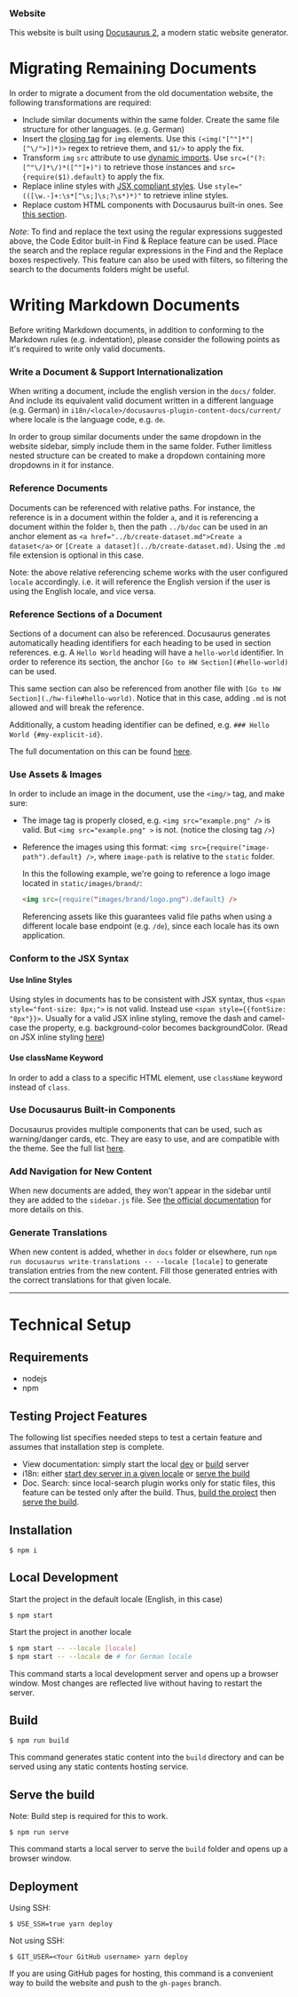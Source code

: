 ### Website

This website is built using [Docusaurus 2](https://docusaurus.io/), a modern static website generator.

# Migrating Remaining Documents
In order to migrate a document from the old documentation website, the following transformations are required:
- Include similar documents within the same folder. Create the same file structure for other languages. (e.g. German)
- Insert the [closing tag](#use-assets--images) for `img` elements. Use this `(<img("[^"]*"|[^\/">])*)>` regex to retrieve them, and `$1/>` to apply the fix.
- Transform `img` `src` attribute to use [dynamic imports](#use-assets--images). Use `src=("(?:[^"\/]*\/)*([^"]+)")` to retrieve those instances and `src={require($1).default}` to apply the fix.
- Replace inline styles with [JSX compliant styles](#use-inline-styles). Use `style="(([\w.-]+:\s*[^\s;]\s;?\s*)*)"` to retrieve inline styles.
- Replace custom HTML components with Docusaurus built-in ones. See [this section](#use-docusaurus-built-in-components).

*Note*: To find and replace the text using the regular expressions suggested above, the Code Editor built-in Find & Replace feature can be used. Place the search and the replace regular expressions in the Find and the Replace boxes respectively. This feature can also be used with filters, so filtering the search to the documents folders might be useful.

# Writing Markdown Documents
Before writing Markdown documents, in addition to conforming to the Markdown rules (e.g. indentation), please consider the following points as it's required to write only valid documents.

### Write a Document & Support Internationalization
When writing a document, include the english version in the `docs/` folder. And include its equivalent valid document written in a different language (e.g. German) in `i18n/<locale>/docusaurus-plugin-content-docs/current/` where locale is the language code, e.g. `de`.

In order to group similar documents under the same dropdown in the website sidebar, simply include them in the same folder. Futher limitless nested structure can be created to make a dropdown containing more dropdowns in it for instance.

### Reference Documents
Documents can be referenced with relative paths. For instance, the reference is in a document within the folder `a`, and it is referencing a document within the folder `b`, then the path `../b/doc` can be used in an anchor element as `<a href="../b/create-dataset.md">Create a dataset</a>` or `[Create a dataset](../b/create-dataset.md)`. Using the `.md` file extension is optional in this case.

Note: the above relative referencing scheme works with the user configured `locale` accordingly. i.e. it will reference the English version if the user is using the English locale, and vice versa.

### Reference Sections of a Document
Sections of a document can also be referenced. Docusaurus generates automatically heading identifiers for each heading to be used in section references. e.g. A `Hello World` heading will have a `hello-world` identifier. In order to reference its section, the anchor `[Go to HW Section](#hello-world)` can be used. 

This same section can also be referenced from another file with `[Go to HW Section](./hw-file#hello-world)`. Notice that in this case, adding `.md` is not allowed and will break the reference. 

Additionally, a custom heading identifier can be defined, e.g. `### Hello World {#my-explicit-id}`.

The full documentation on this can be found [here](https://docusaurus.io/docs/next/markdown-features/toc#heading-ids).

### Use Assets & Images
In order to include an image in the document, use the `<img/>` tag, and make sure:
- The image tag is properly closed, e.g. `<img src="example.png" />` is valid. But `<img src="example.png" >` is not. (notice the closing tag `/>`)
- Reference the images using this format: `<img src={require("image-path").default} />`, where `image-path` is relative to the `static` folder.
  
  In this the following example, we're going to reference a logo image located in `static/images/brand/`: 
  ```md
  <img src={require("images/brand/logo.png").default} />
  ```
  Referencing assets like this guarantees valid file paths when using a different locale base endpoint (e.g. `/de`), since each locale has its own application.

### Conform to the JSX Syntax

#### Use Inline Styles
Using styles in documents has to be consistent with JSX syntax, thus `<span style="font-size: 8px;">` is not valid. Instead use `<span style={{fontSize: "8px"}}>`.
Usually for a valid JSX inline styling, remove the dash and camel-case the property, e.g. background-color becomes backgroundColor. (Read on JSX inline styling [here](https://www.w3schools.com/react/react_css.asp))

#### Use className Keyword
In order to add a class to a specific HTML element, use `className` keyword instead of `class`.

### Use Docusaurus Built-in Components
Docusaurus provides multiple components that can be used, such as warning/danger cards, etc. They are easy to use, and are compatible with the theme. See the full list [here](https://docusaurus.io/docs/markdown-features).

### Add Navigation for New Content
When new documents are added, they won't appear in the sidebar until they are added to the `sidebar.js` file. See [the official documentation](https://docusaurus.io/docs/sidebar/items) for more details on this.

### Generate Translations
When new content is added, whether in `docs` folder or elsewhere, run `npm run docusaurus write-translations -- --locale [locale]` to generate translation entries from the new content. Fill those generated entries with the correct translations for that given locale.

<hr/>

# Technical Setup

## Requirements
- nodejs
- npm

## Testing Project Features

The following list specifies needed steps to test a certain feature and assumes that installation step is complete.
- View documentation: simply start the local [dev](#local-development) or [build](#serve-the-build) server
- i18n: either [start dev server in a given locale](#local-development) or [serve the build](#serve-the-build)
- Doc. Search: since local-search plugin works only for static files, this feature can be tested only after the build. Thus, [build the project](#build) then [serve the build](#serve-the-build).

## Installation

```
$ npm i
```

## Local Development
Start the project in the default locale (English, in this case)
```
$ npm start
```

Start the project in another locale
```bash
$ npm start -- --locale [locale]
$ npm start -- --locale de # for German locale
```

This command starts a local development server and opens up a browser window. Most changes are reflected live without having to restart the server.

## Build

```
$ npm run build
```

This command generates static content into the `build` directory and can be served using any static contents hosting service.

## Serve the build
Note: Build step is required for this to work.

```
$ npm run serve
```
This command starts a local server to serve the `build` folder and opens up a browser window.

## Deployment

Using SSH:

```
$ USE_SSH=true yarn deploy
```

Not using SSH:

```
$ GIT_USER=<Your GitHub username> yarn deploy
```

If you are using GitHub pages for hosting, this command is a convenient way to build the website and push to the `gh-pages` branch.
